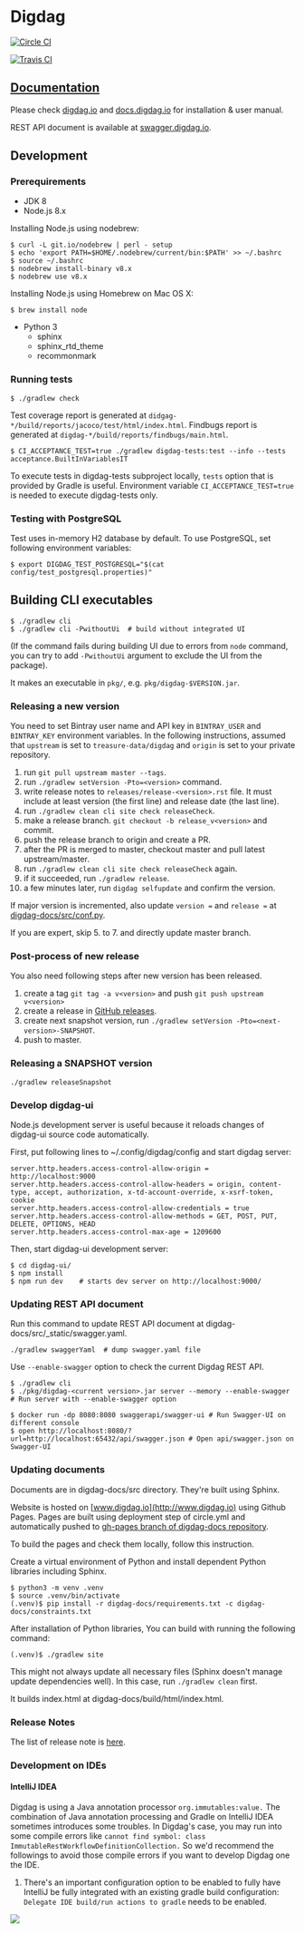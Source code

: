 # Digdag

[![Circle CI](https://circleci.com/gh/treasure-data/digdag.svg?style=svg&circle-token=8ccc5c665022ce4d1ee05cf7b829c84877387a6c)](https://circleci.com/gh/treasure-data/digdag)

[![Travis CI](https://travis-ci.org/treasure-data/digdag.svg?branch=master)](https://travis-ci.org/treasure-data/digdag)

## [Documentation](https://docs.digdag.io)

Please check [digdag.io](https://digdag.io) and [docs.digdag.io](https://docs.digdag.io) for installation & user manual.

REST API document is available at [swagger.digdag.io](http://swagger.digdag.io/).

## Development

### Prerequirements

* JDK 8
* Node.js 8.x

Installing Node.js using nodebrew:

```
$ curl -L git.io/nodebrew | perl - setup
$ echo 'export PATH=$HOME/.nodebrew/current/bin:$PATH' >> ~/.bashrc
$ source ~/.bashrc
$ nodebrew install-binary v8.x
$ nodebrew use v8.x
```

Installing Node.js using Homebrew on Mac OS X:

```
$ brew install node
```

* Python 3
  * sphinx
  * sphinx_rtd_theme
  * recommonmark

### Running tests

```
$ ./gradlew check
```

Test coverage report is generated at `didgag-*/build/reports/jacoco/test/html/index.html`.
Findbugs report is generated at `digdag-*/build/reports/findbugs/main.html`.

```
$ CI_ACCEPTANCE_TEST=true ./gradlew digdag-tests:test --info --tests acceptance.BuiltInVariablesIT
```

To execute tests in digdag-tests subproject locally, `tests` option that is provided by Gradle is useful.
Environment variable `CI_ACCEPTANCE_TEST=true` is needed to execute digdag-tests only.

### Testing with PostgreSQL

Test uses in-memory H2 database by default. To use PostgreSQL, set following environment variables:

```
$ export DIGDAG_TEST_POSTGRESQL="$(cat config/test_postgresql.properties)"
```

## Building CLI executables

```
$ ./gradlew cli
$ ./gradlew cli -PwithoutUi  # build without integrated UI
```

(If the command fails during building UI due to errors from `node` command, you can try to add `-PwithoutUi` argument to exclude the UI from the package).

It makes an executable in `pkg/`, e.g. `pkg/digdag-$VERSION.jar`.

### Releasing a new version

You need to set Bintray user name and API key in `BINTRAY_USER` and `BINTRAY_KEY` environment variables.
In the following instructions, assumed that `upstream` is set to `treasure-data/digdag` and `origin` is set to your private repository.

1. run `git pull upstream master --tags`.
1. run `./gradlew setVersion -Pto=<version>` command.
1. write release notes to `releases/release-<version>.rst` file. It must include at least version (the first line) and release date (the last line).
1. run `./gradlew clean cli site check releaseCheck`.
1. make a release branch. `git checkout -b release_v<version>` and commit.
1. push the release branch to origin and create a PR.
1. after the PR is merged to master, checkout master and pull latest upstream/master.
1. run `./gradlew clean cli site check releaseCheck` again.
1. if it succeeded, run `./gradlew release`.
1. a few minutes later, run `digdag selfupdate` and confirm the version.

If major version is incremented, also update `version =` and `release =` at [digdag-docs/src/conf.py](digdag-docs/src/conf.py).

If you are expert, skip 5. to 7. and directly update master branch.

### Post-process of new release

You also need following steps after new version has been released.

1. create a tag `git tag -a v<version>` and push `git push upstream v<version>`
1. create a release in [GitHub releases](https://github.com/treasure-data/digdag/releases).
1. create next snapshot version, run `./gradlew setVersion -Pto=<next-version>-SNAPSHOT`.
1. push to master.


### Releasing a SNAPSHOT version

```
./gradlew releaseSnapshot
```

### Develop digdag-ui

Node.js development server is useful because it reloads changes of digdag-ui source code automatically.

First, put following lines to ~/.config/digdag/config and start digdag server:

```
server.http.headers.access-control-allow-origin = http://localhost:9000
server.http.headers.access-control-allow-headers = origin, content-type, accept, authorization, x-td-account-override, x-xsrf-token, cookie
server.http.headers.access-control-allow-credentials = true
server.http.headers.access-control-allow-methods = GET, POST, PUT, DELETE, OPTIONS, HEAD
server.http.headers.access-control-max-age = 1209600
```

Then, start digdag-ui development server:

```
$ cd digdag-ui/
$ npm install
$ npm run dev    # starts dev server on http://localhost:9000/
```

### Updating REST API document

Run this command to update REST API document at digdag-docs/src/_static/swagger.yaml.

```
./gradlew swaggerYaml  # dump swagger.yaml file
```

Use `--enable-swagger` option to check the current Digdag REST API.

```
$ ./gradlew cli
$ ./pkg/digdag-<current version>.jar server --memory --enable-swagger # Run server with --enable-swagger option

$ docker run -dp 8080:8080 swaggerapi/swagger-ui # Run Swagger-UI on different console
$ open http://localhost:8080/?url=http://localhost:65432/api/swagger.json # Open api/swagger.json on Swagger-UI
```

### Updating documents

Documents are in digdag-docs/src directory. They're built using Sphinx.

Website is hosted on [www.digdag.io](http://www.digdag.io) using Github Pages. Pages are built using deployment step of circle.yml and automatically pushed to [gh-pages branch of digdag-docs repository](https://github.com/treasure-data/digdag-docs/tree/gh-pages).

To build the pages and check them locally, follow this instruction.

Create a virtual environment of Python and install dependent Python libraries including Sphinx.

```
$ python3 -m venv .venv
$ source .venv/bin/activate
(.venv)$ pip install -r digdag-docs/requirements.txt -c digdag-docs/constraints.txt
```

After installation of Python libraries, You can build with running the following command:

```
(.venv)$ ./gradlew site
```

This might not always update all necessary files (Sphinx doesn't manage update dependencies well). In this case, run `./gradlew clean` first.

It builds index.html at digdag-docs/build/html/index.html.

### Release Notes

The list of release note is [here](https://github.com/treasure-data/digdag/tree/master/digdag-docs/src/releases).

### Development on IDEs

#### IntelliJ IDEA

Digdag is using a Java annotation processor `org.immutables:value.` The combination of Java annotation processing and Gradle on IntelliJ IDEA sometimes introduces some troubles. In Digdag's case, you may run into some compile errors like `cannot find symbol: class ImmutableRestWorkflowDefinitionCollection.`
So we'd recommend the followings to avoid those compile errors if you want to develop Digdag one the IDE.

1. There's an important configuration option to be enabled to fully have IntelliJ be fully integrated with an existing gradle build configuration: `Delegate IDE build/run actions to gradle` needs to be enabled.

![](https://user-images.githubusercontent.com/17990895/48221255-9706be80-e35f-11e8-8283-1ca6d713e31c.png)

